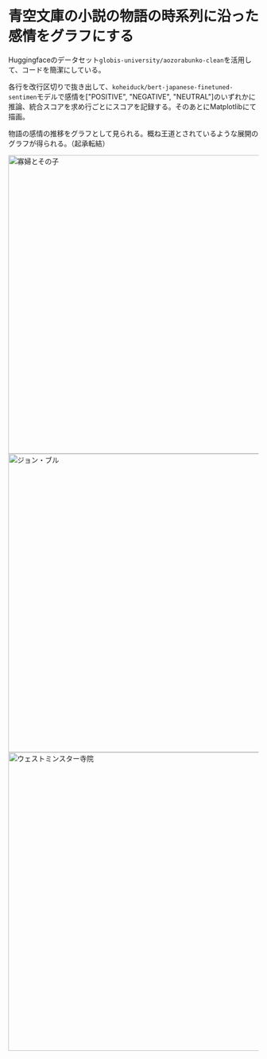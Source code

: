 # 青空文庫の小説の物語の時系列に沿った感情をグラフにする

Huggingfaceのデータセット`globis-university/aozorabunko-clean`を活用して、コードを簡潔にしている。

各行を改行区切りで抜き出して、`koheiduck/bert-japanese-finetuned-sentimen`モデルで感情を["POSITIVE", "NEGATIVE", "NEUTRAL"]のいずれかに推論、統合スコアを求め行ごとにスコアを記録する。そのあとにMatplotlibにて描画。

物語の感情の推移をグラフとして見られる。概ね王道とされているような展開のグラフが得られる。（起承転結）


<img width="1000" height="600" alt="寡婦とその子" src="https://github.com/user-attachments/assets/9310c1ee-5fb5-47fb-bc03-547c8738900f" />
<img width="1000" height="600" alt="ジョン・ブル" src="https://github.com/user-attachments/assets/6674659c-85d9-47da-9a34-0565b7045c61" />
<img width="1000" height="600" alt="ウェストミンスター寺院" src="https://github.com/user-attachments/assets/87c688db-2cc4-4e2f-adf9-545a2c1fd432" />
